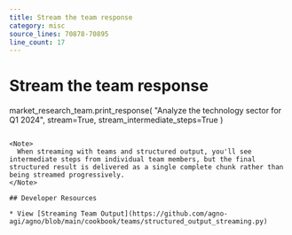 ```yaml
---
title: Stream the team response
category: misc
source_lines: 70878-70895
line_count: 17
---
```


# Stream the team response
market_research_team.print_response(
    "Analyze the technology sector for Q1 2024", 
    stream=True, 
    stream_intermediate_steps=True
)
```

<Note>
  When streaming with teams and structured output, you'll see intermediate steps from individual team members, but the final structured result is delivered as a single complete chunk rather than being streamed progressively.
</Note>

## Developer Resources

* View [Streaming Team Output](https://github.com/agno-agi/agno/blob/main/cookbook/teams/structured_output_streaming.py)


